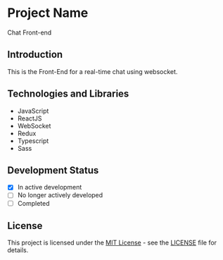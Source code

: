 # Project Name

Chat Front-end

## Introduction

This is the Front-End for a real-time chat using websocket.

## Technologies and Libraries

- JavaScript
- ReactJS
- WebSocket
- Redux
- Typescript
- Sass

## Development Status

- [X] In active development
- [ ] No longer actively developed
- [ ] Completed

## License

This project is licensed under the [MIT License](LICENSE) - see the [LICENSE](LICENSE) file for details.
